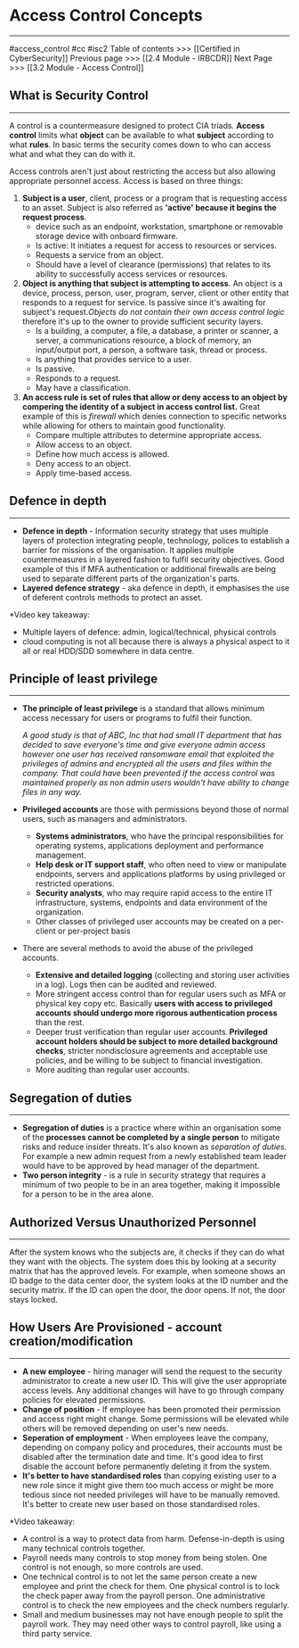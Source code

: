 # Access Control Concepts
---
#access_control  #cc #isc2
Table of contents >>> [[Certified in CyberSecurity]]
Previous page >>> [[2.4 Module  - IRBCDR]]
Next Page >>> [[3.2 Module  - Access Control]]

## What is Security Control
---
A control is a countermeasure designed to protect CIA triads. **Access control** limits what **object** can be available to what **subject** according to what **rules**. In basic terms the security comes down to who can access what and what they can do with it.

Access controls aren't just about restricting the access but also allowing appropriate personnel access. Access is based on three things:
1. **Subject is a user**, client, process or a program that is requesting access to an asset. Subject is also referred as **'active' because it begins the request process**.
	- device such as an endpoint, workstation, smartphone or removable storage device with onboard firmware.
	- Is active: It initiates a request for access to resources or services.
	- Requests a service from an object.
	- Should have a level of clearance (permissions) that relates to its ability to successfully access services or resources.
2. **Object is anything that subject is attempting to access**. An object is a device, process, person, user, program, server, client or other entity that responds to a request for service. Is passive since it's awaiting for subject's request.*Objects do not contain their own access control logic* therefore it's up to the owner to provide sufficient security layers.
	- Is a building, a computer, a file, a database, a printer or scanner, a server, a communications resource, a block of memory, an input/output port, a person, a software task, thread or process.
	- Is anything that provides service to a user.
	- Is passive.
	- Responds to a request.
	- May have a classification.
3. **An access rule is set of rules that allow or deny access to an object by compering the identity of a subject in access control list.** Great example of this is *firewall* which denies connection to specific networks while allowing for others to maintain good functionality.
	- Compare multiple attributes to determine appropriate access.
	- Allow access to an object.
	- Define how much access is allowed.
	- Deny access to an object.
	- Apply time-based access.

## Defence in depth
---
- **Defence in depth** - Information security strategy that uses multiple layers of protection integrating people, technology, polices to establish a barrier for missions of the organisation. It applies multiple countermeasures in a layered fashion to fulfil security objectives. Good example of this if MFA authentication or additional firewalls are being used to separate different parts of the organization's parts.
- **Layered defence strategy** - aka defence in depth, it emphasises the use of deferent controls methods to protect an asset. 

*Video key takeaway:
-  Multiple layers of defence: admin, logical/technical, physical controls
- cloud computing is not all because there is always a physical aspect to it all or real HDD/SDD somewhere in data centre.

## Principle of least privilege
---
- **The principle of least privilege** is a standard that allows minimum access necessary for users or programs to fulfil their function. 

	*A good study is that of ABC, Inc that had small IT department that has decided to save everyone's time and give everyone admin access however one user has received ransomware email that exploited the privileges of admins and encrypted all the users and files within the company. That could have been prevented if the access control was maintained properly as non admin users wouldn't have ability to change files in any way.*

- **Privileged accounts** are those with permissions beyond those of normal users, such as managers and administrators.
	- **Systems administrators**, who have the principal responsibilities for operating systems, applications deployment and performance management. 
	- **Help desk or IT support staff**, who often need to view or manipulate endpoints, servers and applications platforms by using privileged or restricted operations. 
	- **Security analysts**, who may require rapid access to the entire IT infrastructure, systems, endpoints and data environment of the organization.
	- Other classes of privileged user accounts may be created on a per-client or per-project basis

- There are several methods to avoid the abuse of the privileged accounts.
	- **Extensive and detailed logging** (collecting and storing user activities in a log). Logs then can be audited and reviewed.
	- More stringent access control than for regular users such as MFA or physical key copy etc. Basically **users with access to privileged accounts should undergo more rigorous authentication process** than the rest.
	- Deeper trust verification than regular user accounts. **Privileged account holders should be subject to more detailed background checks**, stricter nondisclosure agreements and acceptable use policies, and be willing to be subject to financial investigation.
	- More auditing than regular user accounts.

## Segregation of duties
---
- **Segregation of duties** is a practice where within an organisation some of the **processes cannot be completed by a single person** to mitigate risks and reduce insider threats. It's also known as *separation of duties*. For example a new admin request from a newly established team leader would have to be approved by head manager of the department. 
- **Two person integrity** -  is a rule in security strategy that requires a minimum of two people to be in an area together, making it impossible for a person to be in the area alone.

## Authorized Versus Unauthorized Personnel
----
After the system knows who the subjects are, it checks if they can do what they want with the objects. The system does this by looking at a security matrix that has the approved levels. For example, when someone shows an ID badge to the data center door, the system looks at the ID number and the security matrix. If the ID can open the door, the door opens. If not, the door stays locked.

## How Users Are Provisioned - account creation/modification
---
- **A new employee** - hiring manager will send the request to the security administrator to create a new user ID. This will give the user appropriate access levels. Any additional changes will have to go through company policies for elevated permissions.
- **Change of position** - If employee has been promoted their permission and access right might change. Some permissions will be elevated while others will be removed depending on user's new needs.
- **Seperation of employment** - When employees leave the company, depending on company policy and procedures, their accounts must be disabled after the termination date and time. It's good idea to first disable the account before permanently deleting it from the system.
- **It's better to have standardised roles** than copying existing user to a new role since it might give them too much access  or might be more tedious since not needed privileges will have to be manually removed. It's better to create new user based on those standardised roles.

*Video takeaway:
- A control is a way to protect data from harm. Defense-in-depth is using many technical controls together.
- Payroll needs many controls to stop money from being stolen. One control is not enough, so more controls are used.
- One technical control is to not let the same person create a new employee and print the check for them. One physical control is to lock the check paper away from the payroll person. One administrative control is to check the new employees and the check numbers regularly.
- Small and medium businesses may not have enough people to split the payroll work. They may need other ways to control payroll, like using a third party service. 
